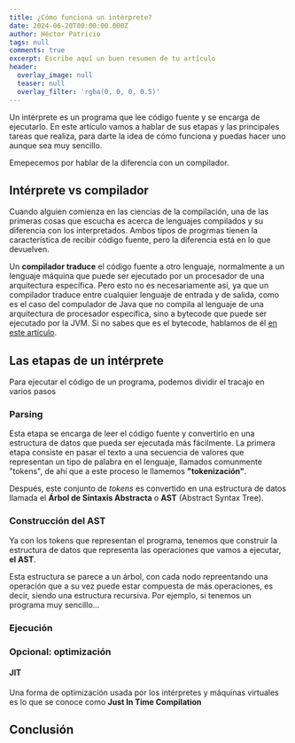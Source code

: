 ```yaml
---
title: ¿Cómo funciona un intérprete?
date: 2024-06-20T00:00:00.000Z
author: Héctor Patricio
tags: null
comments: true
excerpt: Escribe aquí un buen resumen de tu artículo
header:
  overlay_image: null
  teaser: null
  overlay_filter: 'rgba(0, 0, 0, 0.5)'
---
```

Un intérprete es un programa que lee código fuente y se encarga de
ejecutarlo. En este artículo vamos a hablar de sus etapas y las principales
tareas que realiza, para darte la idea de cómo funciona y puedas hacer uno
aunque sea muy sencillo.

Emepecemos por hablar de la diferencia con un compilador.

## Intérprete vs compilador

Cuando alguien comienza en las ciencias de la compilación, una de las primeras
cosas que escucha es acerca de lenguajes compilados y su diferencia con los
interpretados. Ambos tipos de progrmas tienen la característica de recibir
código fuente, pero la diferencia está en lo que devuelven.

Un **compilador traduce** el código fuente a otro lenguaje, normalmente a un
lenguaje máquina que puede ser ejecutado por un procesador de una arquitectura
específica. Pero esto no es necesariamente así, ya que un compilador traduce entre
cualquier lenguaje de entrada y de salida, como es el caso del compulador de Java
que no compila al lenguaje de una arquitectura de procesador específica, sino a
bytecode que puede ser ejecutado por la JVM. Si no sabes que es el bytecode, hablamos de
él [en este artículo](/2023/01/22/entendiendo-el-bytecode.html).

## Las etapas de un intérprete

Para ejecutar el código de un programa, podemos dividir el tracajo en varios pasos

### Parsing

Esta etapa se encarga de leer el código fuente y convertirlo en una estructura
de datos que pueda ser ejecutada más fácilmente. La primera etapa consiste en
pasar el texto a una secuencia de valores que representan un tipo de palabra
en el lenguaje, llamados comunmente "tokens", de ahí que a este proceso le
llamemos **"tokenización"**.

Después, este conjunto de _tokens_ es convertido en una estructura de datos
llamada el **Árbol de Sintaxis Abstracta** o **AST** (Abstract Syntax Tree).

### Construcción del AST

Ya con los tokens que representan el programa, tenemos que construir la
estructura de datos que representa las operaciones que vamos a ejecutar, **el
AST**.

Esta estructura se parece a un árbol, con cada nodo repreentando una operación
que a su vez puede estar compuesta de más operaciones, es decir, siendo una
estructura recursiva. Por ejemplo, si tenemos un programa muy sencillo...

### Ejecución

### Opcional: optimización

#### JIT

Una forma de optimización usada por los intérpretes y máquinas virtuales es lo
que se conoce como **Just In Time Compilation**

## Conclusión
